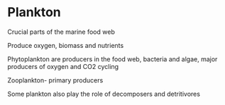 # Plankton

Crucial parts of the marine food web

Produce oxygen, biomass and nutrients

Phytoplankton are producers in the food web, bacteria and algae, major
producers of oxygen and CO2 cycling

Zooplankton- primary producers

Some plankton also play the role of decomposers and detritivores

